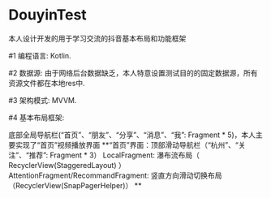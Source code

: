 # DouyinTest
本人设计开发的用于学习交流的抖音基本布局和功能框架

#1 编程语言: 
   Kotlin. 

#2 数据源: 
   由于网络后台数据缺乏，本人特意设置测试目的的固定数据源，所有资源文件都在本地res中. 

#3 架构模式: 
   MVVM. 

#4 基本布局框架: 
  
   底部全局导航栏(“首页”、“朋友”、“分享”、“消息”、“我”: Fragment * 5)，本人主要实现了“首页”视频播放界面
    **“首页”界面：顶部滑动导航栏（“杭州”、“关注”、“推荐”: Fragment * 3）
                 LocalFragment: 瀑布流布局（ RecyclerView(StaggeredLayout) ） 
                 AttentionFragment/RecommandFragment: 竖直方向滑动切换布局（RecyclerView(SnapPagerHelper)）
    **

